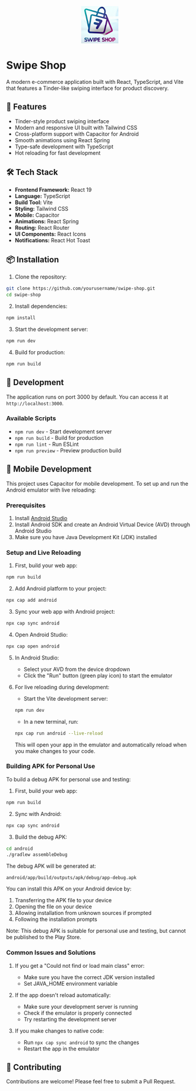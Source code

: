 <div align="center">
  <img src="./public/favicon.png" height="100" width="100" alt="PollChain"/>
</div>

# Swipe Shop

A modern e-commerce application built with React, TypeScript, and Vite that features a Tinder-like swiping interface for product discovery.

## 🚀 Features

- Tinder-style product swiping interface
- Modern and responsive UI built with Tailwind CSS
- Cross-platform support with Capacitor for Android
- Smooth animations using React Spring
- Type-safe development with TypeScript
- Hot reloading for fast development

## 🛠️ Tech Stack

- **Frontend Framework:** React 19
- **Language:** TypeScript
- **Build Tool:** Vite
- **Styling:** Tailwind CSS
- **Mobile:** Capacitor
- **Animations:** React Spring
- **Routing:** React Router
- **UI Components:** React Icons
- **Notifications:** React Hot Toast

## 📦 Installation

1. Clone the repository:

```bash
git clone https://github.com/yourusername/swipe-shop.git
cd swipe-shop
```

2. Install dependencies:

```bash
npm install
```

3. Start the development server:

```bash
npm run dev
```

4. Build for production:

```bash
npm run build
```

## 🚀 Development

The application runs on port 3000 by default. You can access it at `http://localhost:3000`.

### Available Scripts

- `npm run dev` - Start development server
- `npm run build` - Build for production
- `npm run lint` - Run ESLint
- `npm run preview` - Preview production build

## 📱 Mobile Development

This project uses Capacitor for mobile development. To set up and run the Android emulator with live reloading:

### Prerequisites

1. Install [Android Studio](https://developer.android.com/studio)
2. Install Android SDK and create an Android Virtual Device (AVD) through Android Studio
3. Make sure you have Java Development Kit (JDK) installed

### Setup and Live Reloading

1. First, build your web app:

```bash
npm run build
```

2. Add Android platform to your project:

```bash
npx cap add android
```

3. Sync your web app with Android project:

```bash
npx cap sync android
```

4. Open Android Studio:

```bash
npx cap open android
```

5. In Android Studio:

   - Select your AVD from the device dropdown
   - Click the "Run" button (green play icon) to start the emulator

6. For live reloading during development:
   - Start the Vite development server:
   ```bash
   npm run dev
   ```
   - In a new terminal, run:
   ```bash
   npx cap run android --live-reload
   ```
   This will open your app in the emulator and automatically reload when you make changes to your code.

### Building APK for Personal Use

To build a debug APK for personal use and testing:

1. First, build your web app:

```bash
npm run build
```

2. Sync with Android:

```bash
npx cap sync android
```

3. Build the debug APK:

```bash
cd android
./gradlew assembleDebug
```

The debug APK will be generated at:

```
android/app/build/outputs/apk/debug/app-debug.apk
```

You can install this APK on your Android device by:

1. Transferring the APK file to your device
2. Opening the file on your device
3. Allowing installation from unknown sources if prompted
4. Following the installation prompts

Note: This debug APK is suitable for personal use and testing, but cannot be published to the Play Store.

### Common Issues and Solutions

1. If you get a "Could not find or load main class" error:

   - Make sure you have the correct JDK version installed
   - Set JAVA_HOME environment variable

2. If the app doesn't reload automatically:

   - Make sure your development server is running
   - Check if the emulator is properly connected
   - Try restarting the development server

3. If you make changes to native code:
   - Run `npx cap sync android` to sync the changes
   - Restart the app in the emulator

## 🤝 Contributing

Contributions are welcome! Please feel free to submit a Pull Request.
